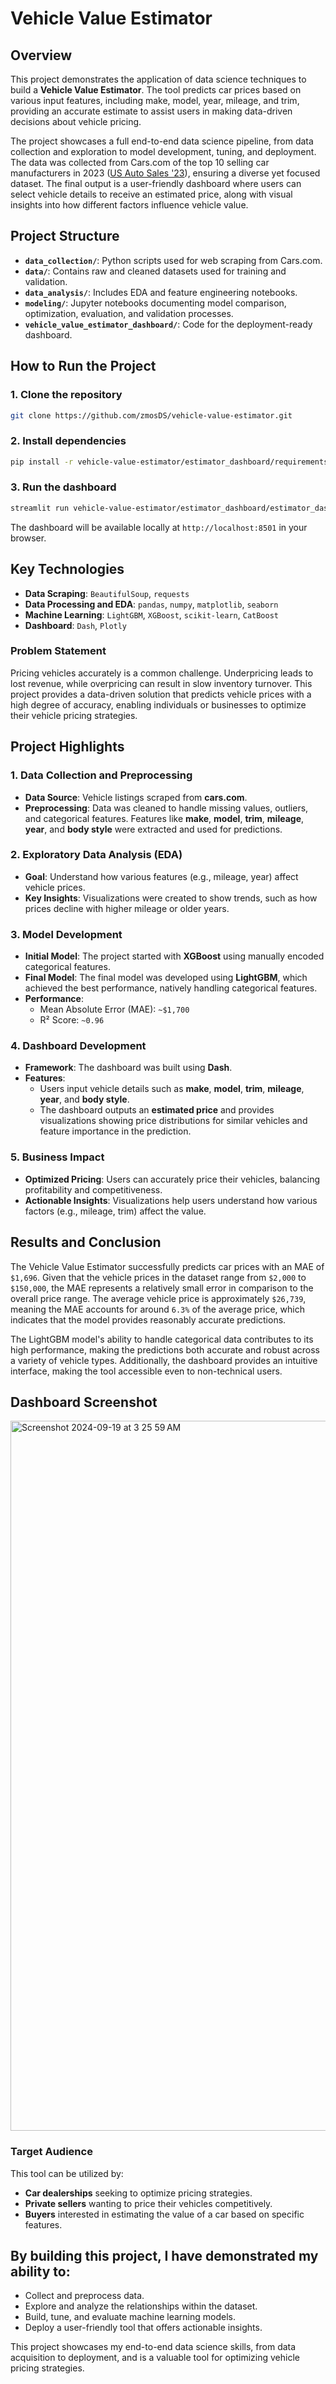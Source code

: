 # Vehicle Value Estimator

## Overview

This project demonstrates the application of data science techniques to build a **Vehicle Value Estimator**. The tool predicts car prices based on various input features, including make, model, year, mileage, and trim, providing an accurate estimate to assist users in making data-driven decisions about vehicle pricing.

The project showcases a full end-to-end data science pipeline, from data collection and exploration to model development, tuning, and deployment. The data was collected from Cars.com of the top 10 selling car manufacturers in 2023 ([US Auto Sales '23](https://www.carpro.com/blog/national-auto-sales-numbers-for-all-automakers-in-2023/)), ensuring a diverse yet focused dataset. The final output is a user-friendly dashboard where users can select vehicle details to receive an estimated price, along with visual insights into how different factors influence vehicle value.

## Project Structure

- **`data_collection/`**: Python scripts used for web scraping from Cars.com.
- **`data/`**: Contains raw and cleaned datasets used for training and validation.
- **`data_analysis/`**: Includes EDA and feature engineering notebooks.
- **`modeling/`**: Jupyter notebooks documenting model comparison, optimization, evaluation, and validation processes.
- **`vehicle_value_estimator_dashboard/`**: Code for the deployment-ready dashboard.

## How to Run the Project

### 1. Clone the repository
```bash
git clone https://github.com/zmosDS/vehicle-value-estimator.git
```

### 2. Install dependencies
```bash
pip install -r vehicle-value-estimator/estimator_dashboard/requirements.txt
```

### 3. Run the dashboard
```bash
streamlit run vehicle-value-estimator/estimator_dashboard/estimator_dashboard.py
```
The dashboard will be available locally at `http://localhost:8501` in your browser.

## Key Technologies

- **Data Scraping**: `BeautifulSoup`, `requests`
- **Data Processing and EDA**: `pandas`, `numpy`, `matplotlib`, `seaborn`
- **Machine Learning**: `LightGBM`, `XGBoost`, `scikit-learn`, `CatBoost`
- **Dashboard**: `Dash`, `Plotly`

### Problem Statement

Pricing vehicles accurately is a common challenge. Underpricing leads to lost revenue, while overpricing can result in slow inventory turnover. This project provides a data-driven solution that predicts vehicle prices with a high degree of accuracy, enabling individuals or businesses to optimize their vehicle pricing strategies.

## Project Highlights

### 1. Data Collection and Preprocessing
- **Data Source**: Vehicle listings scraped from **cars.com**.
- **Preprocessing**: Data was cleaned to handle missing values, outliers, and categorical features. Features like **make**, **model**, **trim**, **mileage**, **year**, and **body style** were extracted and used for predictions.

### 2. Exploratory Data Analysis (EDA)
- **Goal**: Understand how various features (e.g., mileage, year) affect vehicle prices.
- **Key Insights**: Visualizations were created to show trends, such as how prices decline with higher mileage or older years.
  
### 3. Model Development
- **Initial Model**: The project started with **XGBoost** using manually encoded categorical features.
- **Final Model**: The final model was developed using **LightGBM**, which achieved the best performance, natively handling categorical features.
- **Performance**:
  - Mean Absolute Error (MAE): `~$1,700`
  - R² Score: `~0.96`
  
### 4. Dashboard Development
- **Framework**: The dashboard was built using **Dash**.
- **Features**: 
  - Users input vehicle details such as **make**, **model**, **trim**, **mileage**, **year**, and **body style**.
  - The dashboard outputs an **estimated price** and provides visualizations showing price distributions for similar vehicles and feature importance in the prediction.
  
### 5. Business Impact
- **Optimized Pricing**: Users can accurately price their vehicles, balancing profitability and competitiveness.
- **Actionable Insights**: Visualizations help users understand how various factors (e.g., mileage, trim) affect the value.

## Results and Conclusion

The Vehicle Value Estimator successfully predicts car prices with an MAE of `$1,696`. Given that the vehicle prices in the dataset range from `$2,000` to `$150,000`, the MAE represents a relatively small error in comparison to the overall price range. The average vehicle price is approximately `$26,739`, meaning the MAE accounts for around `6.3%` of the average price, which indicates that the model provides reasonably accurate predictions.

The LightGBM model's ability to handle categorical data contributes to its high performance, making the predictions both accurate and robust across a variety of vehicle types. Additionally, the dashboard provides an intuitive interface, making the tool accessible even to non-technical users.

## Dashboard Screenshot

<img width="1136" alt="Screenshot 2024-09-19 at 3 25 59 AM" src="https://github.com/user-attachments/assets/c553479c-f95a-4d91-abe6-8c5deb7cebb0">

### Target Audience
This tool can be utilized by:
- **Car dealerships** seeking to optimize pricing strategies.
- **Private sellers** wanting to price their vehicles competitively.
- **Buyers** interested in estimating the value of a car based on specific features.

## **By building this project, I have demonstrated my ability to:**
- Collect and preprocess data.
- Explore and analyze the relationships within the dataset.
- Build, tune, and evaluate machine learning models.
- Deploy a user-friendly tool that offers actionable insights.

This project showcases my end-to-end data science skills, from data acquisition to deployment, and is a valuable tool for optimizing vehicle pricing strategies.
